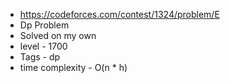 * https://codeforces.com/contest/1324/problem/E
* Dp Problem
* Solved on my own
* level - 1700
* Tags - dp
* time complexity - O(n * h)
